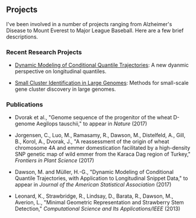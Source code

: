 ## Projects

I've been involved in a number of projects ranging from Alzheimer's Disease to Mount Everest to Major League Baseball. Here are a few brief descriptions.

### Recent Research Projects

- [Dynamic Modeling of Conditional Quantile Trajectories](https://github.com/mwdawson/Conditional-Quantile-Trajectories): A new dyanmic perspective on longitudinal quantiles.
 
- [Small Cluster Identification in Large Genomes](https://github.com/mwdawson/Gene-Clustering): Methods for small-scale gene cluster discovery in large genomes.

### Publications

- Dvorak et al., "Genome sequence of the progenitor of the wheat D-genome Aegilops tauschii," to appear in _Nature_ (2017)

- Jorgensen, C., Luo, M., Ramasamy, R., Dawson, M., Distelfeld, A., Gill, B., Korol, A., Dvorak, J., "A reassessment of the origin of wheat chromosome 4A and emmer domestication facilitated by a high-density SNP genetic map of wild emmer from the Karaca Dag region of Turkey," _Frontiers in Plant Science_ (2017)

- Dawson, M. and M&uuml;ller, H.-G., "Dynamic Modeling of Conditional Quantile Trajectories, with Application to  Longitudinal Snippet Data," to appear in _Journal of the American Statistical Association_ (2017)

- Leonard, K., Strawbridge, R., Lindsay, D., Barata, R., Dawson, M., Averion, L., "Minimal Geometric Representation and Strawberry Stem Detection," _Computational Science and Its Applications/IEEE_  (2013)

